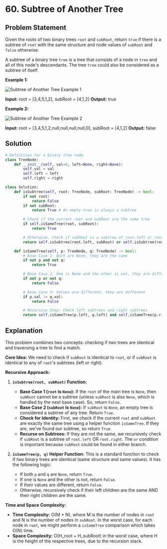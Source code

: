 
# 60. Subtree of Another Tree

## Problem Statement

Given the roots of two binary trees `root` and `subRoot`, return `true` if there is a subtree of `root` with the same structure and node values of `subRoot` and `false` otherwise.

A subtree of a binary tree `tree` is a tree that consists of a node in `tree` and all of this node's descendants. The tree `tree` could also be considered as a subtree of itself.

**Example 1:**

![Subtree of Another Tree Example 1](https://assets.leetcode.com/uploads/2020/08/14/sample_1_leetcode_572.png)

**Input:** root = [3,4,5,1,2], subRoot = [4,1,2]
**Output:** true

**Example 2:**

![Subtree of Another Tree Example 2](https://assets.leetcode.com/uploads/2020/08/14/sample_2_leetcode_572.png)

**Input:** root = [3,4,5,1,2,null,null,null,null,0], subRoot = [4,1,2]
**Output:** false

## Solution

```python
# Definition for a binary tree node.
class TreeNode:
    def __init__(self, val=0, left=None, right=None):
        self.val = val
        self.left = left
        self.right = right

class Solution:
    def isSubtree(self, root: TreeNode, subRoot: TreeNode) -> bool:
        if not root:
            return False
        if not subRoot:
            return True # An empty tree is always a subtree

        # Check if the current root and subRoot are the same tree
        if self.isSameTree(root, subRoot):
            return True

        # Otherwise, check if subRoot is a subtree of root.left or root.right
        return self.isSubtree(root.left, subRoot) or self.isSubtree(root.right, subRoot)

    def isSameTree(self, p: TreeNode, q: TreeNode) -> bool:
        # Base Case 1: Both are None, they are the same
        if not p and not q:
            return True

        # Base Case 2: One is None and the other is not, they are different
        if not p or not q:
            return False

        # Base Case 3: Values are different, they are different
        if p.val != q.val:
            return False

        # Recursive Step: Check left subtrees and right subtrees
        return self.isSameTree(p.left, q.left) and self.isSameTree(p.right, q.right)
```

## Explanation

This problem combines two concepts: checking if two trees are identical and traversing a tree to find a match.

**Core Idea:** We need to check if `subRoot` is identical to `root`, or if `subRoot` is identical to any of `root`'s subtrees (left or right).

**Recursive Approach:**

1.  **`isSubtree(root, subRoot)` Function:**
    -   **Base Case 1 (`root` is `None`):** If the `root` of the main tree is `None`, then `subRoot` cannot be a subtree (unless `subRoot` is also `None`, which is handled by the next base case). So, return `False`.
    -   **Base Case 2 (`subRoot` is `None`):** If `subRoot` is `None`, an empty tree is considered a subtree of any tree. Return `True`.
    -   **Check for Identity:** First, we check if the current `root` and `subRoot` are exactly the same tree using a helper function `isSameTree`. If they are, we've found our subtree, so return `True`.
    -   **Recurse on Subtrees:** If they are not the same, we recursively check if `subRoot` is a subtree of `root.left` OR `root.right`. The `or` condition is important because `subRoot` could be found in either branch.

2.  **`isSameTree(p, q)` Helper Function:** This is a standard function to check if two binary trees are identical (same structure and same values). It has the following logic:
    -   If both `p` and `q` are `None`, return `True`.
    -   If one is `None` and the other is not, return `False`.
    -   If their values are different, return `False`.
    -   Otherwise, recursively check if their left children are the same AND their right children are the same.

**Time and Space Complexity:**

-   **Time Complexity:** O(M * N), where M is the number of nodes in `root` and N is the number of nodes in `subRoot`. In the worst case, for each node in `root`, we might perform a `isSameTree` comparison which takes O(N) time.
-   **Space Complexity:** O(H_root + H_subRoot) in the worst case, where H is the height of the respective trees, due to the recursion stack.
